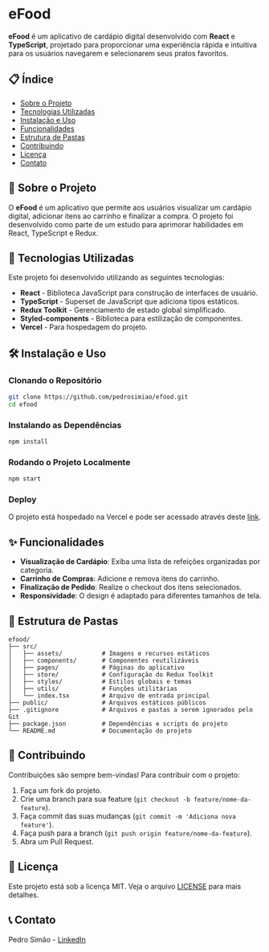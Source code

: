 # eFood

**eFood** é um aplicativo de cardápio digital desenvolvido com **React** e **TypeScript**, projetado para proporcionar uma experiência rápida e intuitiva para os usuários navegarem e selecionarem seus pratos favoritos.

## 📋 Índice

- [Sobre o Projeto](#sobre-o-projeto)
- [Tecnologias Utilizadas](#tecnologias-utilizadas)
- [Instalação e Uso](#instalação-e-uso)
- [Funcionalidades](#funcionalidades)
- [Estrutura de Pastas](#estrutura-de-pastas)
- [Contribuindo](#contribuindo)
- [Licença](#licença)
- [Contato](#contato)

## 📖 Sobre o Projeto

O **eFood** é um aplicativo que permite aos usuários visualizar um cardápio digital, adicionar itens ao carrinho e finalizar a compra. O projeto foi desenvolvido como parte de um estudo para aprimorar habilidades em React, TypeScript e Redux.


## 🚀 Tecnologias Utilizadas

Este projeto foi desenvolvido utilizando as seguintes tecnologias:

- **React** - Biblioteca JavaScript para construção de interfaces de usuário.
- **TypeScript** - Superset de JavaScript que adiciona tipos estáticos.
- **Redux Toolkit** - Gerenciamento de estado global simplificado.
- **Styled-components** - Biblioteca para estilização de componentes.
- **Vercel** - Para hospedagem do projeto.


## 🛠️ Instalação e Uso

### Clonando o Repositório

```bash
git clone https://github.com/pedrosimiao/efood.git
cd efood
```

### Instalando as Dependências

```bash
npm install
```
### Rodando o Projeto Localmente

```bash
npm start
```

### Deploy

O projeto está hospedado na Vercel e pode ser acessado através deste [link](https://contacts-list-react-typescript.vercel.app/).


## ✨ Funcionalidades

- **Visualização de Cardápio**: Exiba uma lista de refeições organizadas por categoria.
- **Carrinho de Compras**: Adicione e remova itens do carrinho.
- **Finalização de Pedido**: Realize o checkout dos itens selecionados.
- **Responsividade**: O design é adaptado para diferentes tamanhos de tela.


## 📂 Estrutura de Pastas

```plaintext
efood/
├── src/
│   ├── assets/           # Imagens e recursos estáticos
│   ├── components/       # Componentes reutilizáveis
│   ├── pages/            # Páginas do aplicativo
│   ├── store/            # Configuração do Redux Toolkit
│   ├── styles/           # Estilos globais e temas
│   ├── utils/            # Funções utilitárias
│   └── index.tsx         # Arquivo de entrada principal
├── public/               # Arquivos estáticos públicos
├── .gitignore            # Arquivos e pastas a serem ignorados pelo Git
├── package.json          # Dependências e scripts do projeto
└── README.md             # Documentação do projeto
```


## 🤝 Contribuindo

Contribuições são sempre bem-vindas! Para contribuir com o projeto:

1. Faça um fork do projeto.
2. Crie uma branch para sua feature (`git checkout -b feature/nome-da-feature`).
3. Faça commit das suas mudanças (`git commit -m 'Adiciona nova feature'`).
4. Faça push para a branch (`git push origin feature/nome-da-feature`).
5. Abra um Pull Request.

## 📜 Licença

Este projeto está sob a licença MIT. Veja o arquivo [LICENSE](LICENSE) para mais detalhes.

## 📞 Contato

Pedro Simão - [LinkedIn](https://www.linkedin.com/in/pedro-simiao/)

